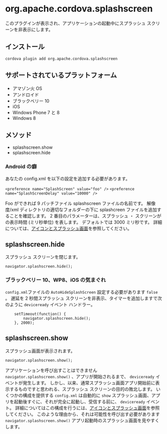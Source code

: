 <!---
    Licensed to the Apache Software Foundation (ASF) under one
    or more contributor license agreements.  See the NOTICE file
    distributed with this work for additional information
    regarding copyright ownership.  The ASF licenses this file
    to you under the Apache License, Version 2.0 (the
    "License"); you may not use this file except in compliance
    with the License.  You may obtain a copy of the License at

      http://www.apache.org/licenses/LICENSE-2.0

    Unless required by applicable law or agreed to in writing,
    software distributed under the License is distributed on an
    "AS IS" BASIS, WITHOUT WARRANTIES OR CONDITIONS OF ANY
    KIND, either express or implied.  See the License for the
    specific language governing permissions and limitations
    under the License.
-->

# org.apache.cordova.splashscreen

このプラグインが表示され、アプリケーションの起動中にスプラッシュ スクリーンを非表示にします。

## インストール

    cordova plugin add org.apache.cordova.splashscreen
    

## サポートされているプラットフォーム

*   アマゾン火 OS
*   アンドロイド
*   ブラックベリー 10
*   iOS
*   Windows Phone 7 と 8
*   Windows 8

## メソッド

*   splashscreen.show
*   splashscreen.hide

### Android の癖

あなたの config.xml を以下の設定を追加する必要があります。

`<preference name="SplashScreen" value="foo" />` `<preference name="SplashScreenDelay" value="10000" />`

Foo ができれば 9 パッチファイル splashscreen ファイルの名前です。 解像度/xml ディレクトリの適切なフォルダーの下に splashcreen ファイルを追加することを確認します。 2 番目のパラメーターは、スプラッシュ ・ スクリーンがの表示時間 (ミリ秒単位) を表します。 デフォルトでは 3000 ミリ秒です。 詳細については、[アイコンとスプラッシュ画面][1]を参照してください。

 [1]: http://cordova.apache.org/docs/en/edge/config_ref_images.md.html

## splashscreen.hide

スプラッシュ スクリーンを閉じます。

    navigator.splashscreen.hide();
    

### ブラックベリー 10、WP8、iOS の気まぐれ

`config.xml`ファイルの `AutoHideSplashScreen` 設定する必要があります `false` 。 遅延を 2 秒間スプラッシュ スクリーンを非表示、タイマーを追加しますで次のように `deviceready` イベント ハンドラー。

        setTimeout(function() {
            navigator.splashscreen.hide();
        }, 2000);
    

## splashscreen.show

スプラッシュ画面が表示されます。

    navigator.splashscreen.show();
    

アプリケーションを呼び出すことはできません `navigator.splashscreen.show()` 、アプリが開始されるまで、 `deviceready` イベントが発生します。 しかし、以来、通常スプラッシュ画面アプリ開始前に表示するものですと思われる、スプラッシュ スクリーンの目的の敗北します。 いくつかの構成を提供する `config.xml` は自動的に `show` スプラッシュ画面、アプリを起動後すぐに、それが完全に起動し、受信する前に、 `deviceready` イベント。 詳細についてはこの構成を行うには、[アイコンとスプラッシュ画面][1]を参照してください。 このような理由から、それは可能性を呼び出す必要があります `navigator.splashscreen.show()` アプリ起動時のスプラッシュ画面を見やすくします。